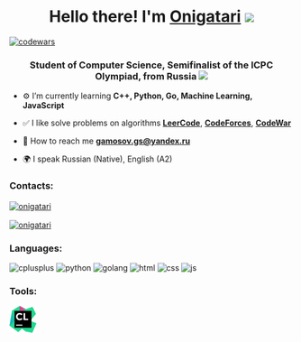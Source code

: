 <h1  align="center"> Hello there! I'm <a  href="https://leetcode.com/Onigatari/">Onigatari</a> <img src="https://img.icons8.com/emoji/48/undefined/pool-8-ball.png"  height="32"/> </h1>

  

[![codewars](https://www.codewars.com/users/Onigatari/badges/small)](https://www.codewars.com/users/Onigatari/badges/small)

  

<h3  align="center"> Student of Computer Science, Semifinalist of the ICPC Olympiad, from Russia <img src="https://img.icons8.com/external-justicon-flat-justicon/24/undefined/external-russia-countrys-flags-justicon-flat-justicon.png"  height="24"/></h3>

  

- ⚙️ I’m currently learning **C++, Python, Go, Machine Learning, JavaScript**

- ✅ I like solve problems on algorithms [**LeerCode**](https://leetcode.com/Onigatari/), [**CodeForces**](https://codeforces.com/profile/Onigatari), [**CodeWar**](https://www.codewars.com/users/Onigatari)

- 📄 How to reach me **[gamosov.gs@yandex.ru](mailto:gamosov.gs@yandex.ru)**

- 🌍 I speak Russian (Native), English (A2)

  

### Contacts:

<p  align="left">

  

<a  href="https://vk.com/onigatari"  target="blank"><img  align="center"  src="https://img.icons8.com/fluency/48/undefined/vk-circled.png"  alt="onigatari"  height="48"  width="48"/></a>

  

<a  href="https://t.me/Onigatari"  target="blank"><img  align="center"  src="https://img.icons8.com/fluency/48/undefined/telegram-app.png"  alt="onigatari"  height="48"  width="48" /></a> </p>

### Languages:

<p align="left">

<img src="https://img.icons8.com/color/48/undefined/c-plus-plus-logo.png" alt="cplusplus" width="48" height="48"/>
<img src="https://img.icons8.com/color/48/undefined/python--v1.png" alt="python" width="48" height="48"/>
<img src="https://img.icons8.com/color/48/undefined/golang.png" alt="golang" width="48" height="48"/>
<img src="https://img.icons8.com/color/48/undefined/html-5--v1.png" alt="html" width="48" height="48"/>
<img src="https://img.icons8.com/color/48/undefined/css3.png" alt="css" width="48" height="48"/>
<img src="https://img.icons8.com/color/48/undefined/javascript--v1.png" alt="js" width="48" height="48"/>

</p>

### Tools:

<p align="left">

<img src="https://github.com/Onigatari/Onigatari/blob/master/icons/CLion.svg" alt="git" width="48" height="48"/>

</p>